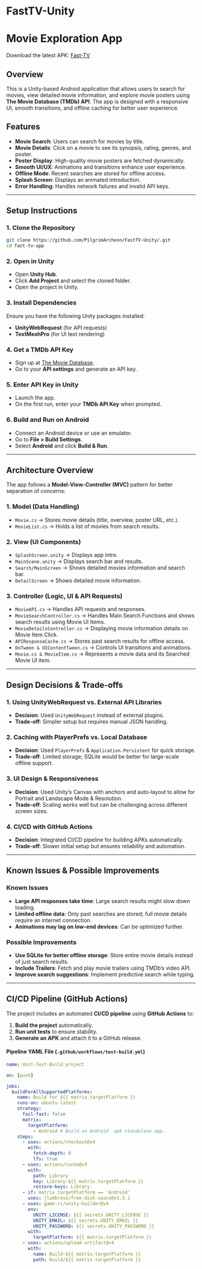 # FastTV-Unity

# Movie Exploration App

Download the latest APK: [Fast-TV](https://github.com/PilgrimArcheon/FastTV-Unity/releases/)

## Overview
This is a Unity-based Android application that allows users to search for movies, view detailed movie information, and explore movie posters using **The Movie Database (TMDb) API**. The app is designed with a responsive UI, smooth transitions, and offline caching for better user experience.

## Features
- **Movie Search**: Users can search for movies by title.
- **Movie Details**: Click on a movie to see its synopsis, rating, genres, and poster.
- **Poster Display**: High-quality movie posters are fetched dynamically.
- **Smooth UI/UX**: Animations and transitions enhance user experience.
- **Offline Mode**: Recent searches are stored for offline access.
- **Splash Screen**: Displays an animated introduction.
- **Error Handling**: Handles network failures and invalid API keys.

---

## Setup Instructions

### 1. Clone the Repository
```sh
git clone https://github.com/PilgrimArcheon/FastTV-Unity/.git
cd fast-tv-app
```

### 2. Open in Unity
- Open **Unity Hub**.
- Click **Add Project** and select the cloned folder.
- Open the project in Unity.

### 3. Install Dependencies
Ensure you have the following Unity packages installed:
- **UnityWebRequest** (for API requests)
- **TextMeshPro** (for UI text rendering)

### 4. Get a TMDb API Key
- Sign up at [The Movie Database](https://www.themoviedb.org/).
- Go to your **API settings** and generate an API key.

### 5. Enter API Key in Unity
- Launch the app.
- On the first run, enter your **TMDb API Key** when prompted.

### 6. Build and Run on Android
- Connect an Android device or use an emulator.
- Go to **File > Build Settings**.
- Select **Android** and click **Build & Run**.

---

## Architecture Overview

The app follows a **Model-View-Controller (MVC)** pattern for better separation of concerns:

### **1. Model (Data Handling)**
- `Movie.cs` → Stores movie details (title, overview, poster URL, etc.).
- `MovieList.cs` → Holds a list of movies from search results.

### **2. View (UI Components)**
- `SplashScreen.unity` → Displays app intro.
- `MainScene.unity` → Displays search bar and results.
- `Search/MainScreen` → Shows detailed movies information and search bar.
- `DetailScreen` → Shows detailed movie information.
  
### **3. Controller (Logic, UI & API Requests)**
- `MovieAPI.cs` → Handles API requests and responses.
- `MovieSearchController.cs` → Handles Main Search Functions and shows search results using Movie UI Items.
- `MovieDetailsController.cs` → Displaying movie information details on Movie Item Click.
- `APIResponseCache.cs` → Stores past search results for offline access.
- `DoTween & UIContentTween.cs` → Controls UI transitions and animations.
- `Movie.cs & MovieItem.cs` → Represents a movie data and its Searched Movie UI item.

---

## Design Decisions & Trade-offs

### **1. Using UnityWebRequest vs. External API Libraries**
- **Decision**: Used `UnityWebRequest` instead of external plugins.
- **Trade-off**: Simpler setup but requires manual JSON handling.

### **2. Caching with PlayerPrefs vs. Local Database**
- **Decision**: Used `PlayerPrefs` & `Application.Persistent` for quick storage.
- **Trade-off**: Limited storage; SQLite would be better for large-scale offline support.

### **3. UI Design & Responsiveness**
- **Decision**: Used Unity’s Canvas with anchors and auto-layout to allow for Portrait and Landscape Mode & Resolution.
- **Trade-off**: Scaling works well but can be challenging across different screen sizes.

### **4. CI/CD with GitHub Actions**
- **Decision**: Integrated CI/CD pipeline for building APKs automatically.
- **Trade-off**: Slower initial setup but ensures reliability and automation.

---

## Known Issues & Possible Improvements

### **Known Issues**
- **Large API responses take time**: Large search results might slow down loading.
- **Limited offline data**: Only past searches are stored; full movie details require an internet connection.
- **Animations may lag on low-end devices**: Can be optimized further.

### **Possible Improvements**
- **Use SQLite for better offline storage**: Store entire movie details instead of just search results.
- **Include Trailers**: Fetch and play movie trailers using TMDb’s video API.
- **Improve search suggestions**: Implement predictive search while typing.

---

## CI/CD Pipeline (GitHub Actions)
The project includes an automated **CI/CD pipeline** using **GitHub Actions** to:
1. **Build the project** automatically.
2. **Run unit tests** to ensure stability.
3. **Generate an APK** and attach it to a GitHub release.

#### **Pipeline YAML File (`.github/workflows/test-build.yml`)**
```yaml
name: Unit-Test-Build project

on: [push]

jobs:
  buildForAllSupportedPlatforms:
    name: Build for ${{ matrix.targetPlatform }}
    runs-on: ubuntu-latest
    strategy:
      fail-fast: false
      matrix:
        targetPlatform:
          - Android # Build an Android .apk standalone app.
    steps:
      - uses: actions/checkout@v4
        with:
          fetch-depth: 0
          lfs: true
      - uses: actions/cache@v3
        with:
          path: Library
          key: Library-${{ matrix.targetPlatform }}
          restore-keys: Library-
      - if: matrix.targetPlatform == 'Android'
        uses: jlumbroso/free-disk-space@v1.3.1
      - uses: game-ci/unity-builder@v4
        env:
          UNITY_LICENSE: ${{ secrets.UNITY_LICENSE }}
          UNITY_EMAIL: ${{ secrets.UNITY_EMAIL }}
          UNITY_PASSWORD: ${{ secrets.UNITY_PASSWORD }}
        with:
          targetPlatform: ${{ matrix.targetPlatform }}
      - uses: actions/upload-artifact@v4
        with:
          name: Build-${{ matrix.targetPlatform }}
          path: build/${{ matrix.targetPlatform }}
```

